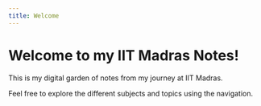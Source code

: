 ```yaml
---
title: Welcome
---
```


# Welcome to my IIT Madras Notes!

This is my digital garden of notes from my journey at IIT Madras.

Feel free to explore the different subjects and topics using the navigation. 